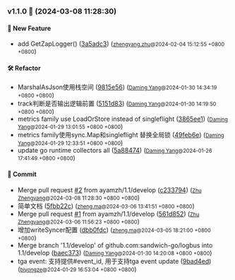 ### v1.1.0 🌈 (2024-03-08 11:28:30)

#### 🚀  New Feature
  * add GetZapLogger() ([3a5adc3](https://github.com/sandwich-go/logbus/commit/3a5adc37b874f24413373996e4bd5681ea71ccc6)) (<small>[zhengyang.zhu](zhengyang.zhu@centurygame.com)@2024-02-04 15:12:55 &#43;0800 &#43;0800</small>)

#### 🛠  Refactor
  * MarshalAsJson使用栈空间 ([9815e56](https://github.com/sandwich-go/logbus/commit/9815e565f6fafe24d3467e8d7ae6e19c88c77211)) (<small>[Daming Yang](daming.yang@centurygame.com)@2024-01-30 14:34:19 &#43;0800 &#43;0800</small>)
  * track判断是否输出逻辑前置 ([5151d83](https://github.com/sandwich-go/logbus/commit/5151d836762e89c7277c3a719080e2ab8abf9f2c)) (<small>[Daming Yang](daming.yang@centurygame.com)@2024-01-30 14:19:50 &#43;0800 &#43;0800</small>)
  * metrics family use LoadOrStore instead of singleflight ([3865ee1](https://github.com/sandwich-go/logbus/commit/3865ee1799a7ebf3d98f9cfa570eca733639511f)) (<small>[Daming Yang](daming.yang@centurygame.com)@2024-01-29 13:01:55 &#43;0800 &#43;0800</small>)
  * metrics family使用sync.Map和singleflight 替换全局锁 ([49feb6e](https://github.com/sandwich-go/logbus/commit/49feb6e636d35809adb97ef00735c5f4c7457cf3)) (<small>[Daming Yang](daming.yang@centurygame.com)@2024-01-29 12:33:51 &#43;0800 &#43;0800</small>)
  * update go runtime collectors all ([5a88474](https://github.com/sandwich-go/logbus/commit/5a88474bcb077609c5a9f4f39c88b967f31929fa)) (<small>[Daming Yang](daming.yang@centurygame.com)@2024-01-26 17:41:49 &#43;0800 &#43;0800</small>)

#### 💪  Commit
  * Merge pull request [#2](https://github.com/sandwich-go/2/issues/%!s(MISSING)) from ayamzh/1.1/develop ([c233794](https://github.com/sandwich-go/logbus/commit/c233794a0acc252d2f11ae2fa57fd2bcc5fe135a)) (<small>[Zhu Zhengyang](buptzhuzhengyang@foxmail.com)@2024-03-08 11:28:30 &#43;0800 &#43;0800</small>)
  * 简单文档 ([5fbb22c](https://github.com/sandwich-go/logbus/commit/5fbb22c192f70e652737ce70be05129989b9c77a)) (<small>[zheng.ma](zheng.ma@centurygame.com)@2024-03-06 13:41:51 &#43;0800 &#43;0800</small>)
  * Merge pull request [#1](https://github.com/sandwich-go/1/issues/%!s(MISSING)) from ayamzh/1.1/develop ([561d852](https://github.com/sandwich-go/logbus/commit/561d8522f5cbbe3f7117a66276e7ceffdb0a7c82)) (<small>[Zhu Zhengyang](buptzhuzhengyang@foxmail.com)@2024-03-06 11:56:23 &#43;0800 &#43;0800</small>)
  * 增加writeSyncer配置 ([dbb0fdc](https://github.com/sandwich-go/logbus/commit/dbb0fdcc3dfd55e93b808b088a5638ad61914420)) (<small>[zheng.ma](zheng.ma@centurygame.com)@2024-03-05 18:21:00 &#43;0800 &#43;0800</small>)
  * Merge branch '1.1/develop' of github.com:sandwich-go/logbus into 1.1/develop ([baec373](https://github.com/sandwich-go/logbus/commit/baec373d0d62255cde980b25bc77df13529d0479)) (<small>[Daming Yang](daming.yang@centurygame.com)@2024-01-30 14:20:08 &#43;0800 &#43;0800</small>)
  * tga event: 支持提供#event_id, 用于支持tga event update ([9bad4ed](https://github.com/sandwich-go/logbus/commit/9bad4ed2c32beb9ef447c88e92210aa08015f963)) (<small>[biyongze](yongze.bi@centurygame.com)@2024-01-29 16:53:04 &#43;0800 &#43;0800</small>)



